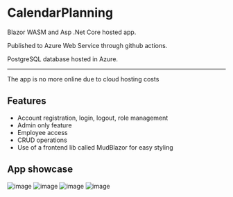 # CalendarPlanning
 
Blazor WASM and Asp .Net Core hosted app.

Published to Azure Web Service through github actions.

PostgreSQL database hosted in Azure.

---

The app is no more online due to cloud hosting costs

## Features
- Account registration, login, logout, role management
- Admin only feature
- Employee access
- CRUD operations
- Use of a frontend lib called MudBlazor for easy styling

## App showcase
![image](https://github.com/ArKeid0s/CalendarPlanning/assets/46865726/93a6008c-2e94-44d8-92ce-223c559f299f)
![image](https://github.com/ArKeid0s/CalendarPlanning/assets/46865726/71c884c9-a901-4df3-a9e9-adfc126eeb4d)
![image](https://github.com/ArKeid0s/CalendarPlanning/assets/46865726/ee67f3d0-51f1-44fc-899c-cd90473fcb4c)
![image](https://github.com/ArKeid0s/CalendarPlanning/assets/46865726/6ebbd243-1c77-4da3-a4f5-c495f852ee2f)

